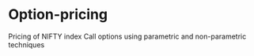 # Option-pricing
Pricing of NIFTY index Call options using parametric and non-parametric techniques
